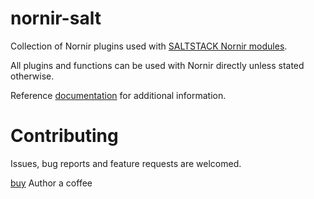 # nornir-salt
Collection of Nornir plugins used with [SALTSTACK Nornir modules](https://github.com/dmulyalin/salt-nornir).

All plugins and functions can be used with Nornir directly unless stated otherwise.

Reference [documentation](https://nornir-salt.readthedocs.io/en/latest/) for additional information.

# Contributing

Issues, bug reports and feature requests are welcomed.

[buy](https://paypal.me/dmulyalin) Author a coffee

